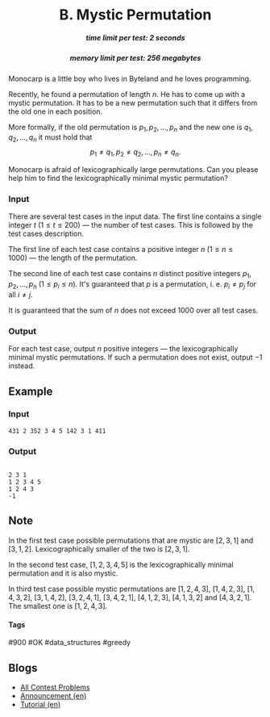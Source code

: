 <h1 style='text-align: center;'> B. Mystic Permutation</h1>

<h5 style='text-align: center;'>time limit per test: 2 seconds</h5>
<h5 style='text-align: center;'>memory limit per test: 256 megabytes</h5>

Monocarp is a little boy who lives in Byteland and he loves programming.

Recently, he found a permutation of length $n$. He has to come up with a mystic permutation. It has to be a new permutation such that it differs from the old one in each position.

More formally, if the old permutation is $p_1,p_2,\ldots,p_n$ and the new one is $q_1,q_2,\ldots,q_n$ it must hold that $$p_1\neq q_1, p_2\neq q_2, \ldots ,p_n\neq q_n.$$

Monocarp is afraid of lexicographically large permutations. Can you please help him to find the lexicographically minimal mystic permutation?

### Input

There are several test cases in the input data. The first line contains a single integer $t$ ($1\leq t\leq 200$) — the number of test cases. This is followed by the test cases description.

The first line of each test case contains a positive integer $n$ ($1\leq n\leq 1000$) — the length of the permutation.

The second line of each test case contains $n$ distinct positive integers $p_1, p_2, \ldots, p_n$ ($1 \leq p_i \leq n$). It's guaranteed that $p$ is a permutation, i. e. $p_i \neq p_j$ for all $i \neq j$. 

It is guaranteed that the sum of $n$ does not exceed $1000$ over all test cases.

### Output

For each test case, output $n$ positive integers — the lexicographically minimal mystic permutations. If such a permutation does not exist, output $-1$ instead.

## Example

### Input


```text
431 2 352 3 4 5 142 3 1 411
```
### Output

```text

2 3 1
1 2 3 4 5
1 2 4 3
-1

```
## Note

In the first test case possible permutations that are mystic are $[2,3,1]$ and $[3,1,2]$. Lexicographically smaller of the two is $[2,3,1]$.

In the second test case, $[1,2,3,4,5]$ is the lexicographically minimal permutation and it is also mystic.

In third test case possible mystic permutations are $[1,2,4,3]$, $[1,4,2,3]$, $[1,4,3,2]$, $[3,1,4,2]$, $[3,2,4,1]$, $[3,4,2,1]$, $[4,1,2,3]$, $[4,1,3,2]$ and $[4,3,2,1]$. The smallest one is $[1,2,4,3]$.



#### Tags 

#900 #OK #data_structures #greedy 

## Blogs
- [All Contest Problems](../Codeforces_Round_798_(Div._2).md)
- [Announcement (en)](../blogs/Announcement_(en).md)
- [Tutorial (en)](../blogs/Tutorial_(en).md)
